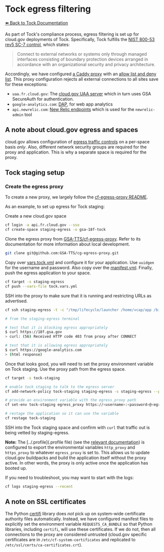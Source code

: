 # Tock egress filtering

[:arrow_left: Back to Tock Documentation](../docs)

As part of Tock's compliance process, egress filtering is set up for cloud.gov deployments of Tock. Specifically, Tock fulfills the [NIST 800-53 rev5 SC-7 control](https://csrc.nist.gov/Projects/risk-management/sp800-53-controls/release-search#!/control?version=5.1&number=sc-7), which states:

> Connect to external networks or systems only through managed interfaces consisting of boundary protection devices arranged in accordance with an organizational security and privacy architecture.

Accordingly, we have configured [a Caddy proxy](https://github.com/GSA-TTS/cg-egress-proxy) with an [allow list and deny list](../egress_proxy/tock.vars.yml). This proxy configuration rejects all external connections to all sites save for these exceptions:

- `uaa.fr.cloud.gov`: The [cloud.gov UAA server](https://cloud.gov/docs/management/leveraging-authentication/) which in turn uses GSA SecureAuth for authentication.
- `google-analytics.com`: [DAP](https://digital.gov/guides/dap/), for web app analytics
- `api.newrelic.com`: [New Relic endpoints](https://docs.newrelic.com/docs/apis/rest-api-v2/get-started/introduction-new-relic-rest-api-v2/) which is used for the `newrelic-admin` tool

## A note about cloud.gov egress and spaces

cloud.gov allows configuration of [egress traffic controls](https://cloud.gov/docs/management/space-egress/) on a per-space basis _only_. Also, different network security groups are required for the proxy and application. This is why a separate space is required for the proxy.

## Tock staging setup

### Create the egress proxy

To create a new proxy, we largely follow the [cf-egress-proxy README](https://github.com/GSA-TTS/cg-egress-proxy).

As an example, to set up egress for Tock staging:

Create a new cloud.gov space
```bash
cf login -a api.fr.cloud.gov --sso
cf create-space staging-egress -o gsa-18f-tock
```

Clone the egress proxy from [GSA-TTS/cf-egress-proxy](https://github.com/GSA-TTS/cg-egress-proxy). Refer to its documentation for more information about local development.
```bash
git clone git@github.com:GSA-TTS/cg-egress-proxy.git
```

Copy over [vars.tock.yml](../egress_proxy/tock.vars.yml) and configure it for your application. Use `uuidgen` for the username and password. Also copy over the [manifest.yml](../egress_proxy/manifest.yml). Finally, push the egress application to your space.

```bash
cf target -s staging-egress
cf push --vars-file tock.vars.yml
```

SSH into the proxy to make sure that it is running and restricting URLs as advertised.

```bash
cf ssh staging-egress -t -c "/tmp/lifecycle/launcher /home/vcap/app /bin/bash 0"

# from the staging-egress terminal

# test that it is blocking egress appropriately
$ curl https://18f.gsa.gov
> curl: (56) Received HTTP code 403 from proxy after CONNECT

# test that it is allowing egress appropriately
$ curl https://google-analytics.com
> (html response)
```

Once that looks good, you will need to set the proxy environment variable on Tock staging. Use the proxy path from the egress space.

```bash
cf target -s tock-staging

# enable tock staging to talk to the egress server
cf add-network-policy tock-staging staging-egress -s staging-egress --protocol tcp --port 61443

# provide an environment variable with the egress_proxy path
cf set-env tock-staging egress_proxy https://<username>:<password>@<egress-host>.apps.internal:61443

# restage the application so it can use the variable
cf restage tock-staging
```

SSH into the Tock staging space and confirm with `curl` that traffic out is being vetted by staging-egress.

__Note:__ The [../.profile](.profile file) (see the [relevant documentation](https://docs.cloudfoundry.org/devguide/deploy-apps/deploy-app.html#profile)) is configured to export the environmental variables `http_proxy` and `https_proxy` to whatever `egress_proxy` is set to. This allows us to update cloud.gov buildpacks and build the application itself without the proxy active. In other words, the proxy is only active once the application has booted up.

If you need to troubleshoot, you may want to start with the logs:

```bash
cf logs staging-egress --recent
```

## A note on SSL certificates

The Python [certifi](https://pypi.org/project/certifi/) library does _not_ pick up on system-wide certificate authority files automatically. Instead, we have configured manifest files to explicitly set the environment variable `REQUESTS_CA_BUNDLE` so that Python libraries, including `certifi`, will use these certificates. If we do not, then all connections to the proxy are considered untrusted (cloud.gov specific certificates are in `/etc/cf-system-certificates` and replicated to `/etc/ssl/certs/ca-certificates.crt`).
